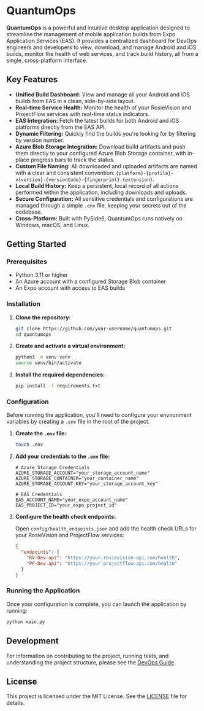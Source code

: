# QuantumOps

**QuantumOps** is a powerful and intuitive desktop application designed to streamline the management of mobile application builds from Expo Application Services (EAS). It provides a centralized dashboard for DevOps engineers and developers to view, download, and manage Android and iOS builds, monitor the health of web services, and track build history, all from a single, cross-platform interface.

## Key Features

- **Unified Build Dashboard:** View and manage all your Android and iOS builds from EAS in a clean, side-by-side layout.
- **Real-time Service Health:** Monitor the health of your RosieVision and ProjectFlow services with real-time status indicators.
- **EAS Integration:** Fetch the latest builds for both Android and iOS platforms directly from the EAS API.
- **Dynamic Filtering:** Quickly find the builds you're looking for by filtering by version number.
- **Azure Blob Storage Integration:** Download build artifacts and push them directly to your configured Azure Blob Storage container, with in-place progress bars to track the status.
- **Custom File Naming:** All downloaded and uploaded artifacts are named with a clear and consistent convention: `{platform}-{profile}-v{version}-{versionCode}-{fingerprint}.{extension}`.
- **Local Build History:** Keep a persistent, local record of all actions performed within the application, including downloads and uploads.
- **Secure Configuration:** All sensitive credentials and configurations are managed through a simple `.env` file, keeping your secrets out of the codebase.
- **Cross-Platform:** Built with PySide6, QuantumOps runs natively on Windows, macOS, and Linux.

## Getting Started

### Prerequisites

- Python 3.11 or higher
- An Azure account with a configured Storage Blob container
- An Expo account with access to EAS builds

### Installation

1.  **Clone the repository:**
    ```bash
    git clone https://github.com/your-username/quantumops.git
    cd quantumops
    ```

2.  **Create and activate a virtual environment:**
    ```bash
    python3 -m venv venv
    source venv/bin/activate
    ```

3.  **Install the required dependencies:**
    ```bash
    pip install -r requirements.txt
    ```

### Configuration

Before running the application, you'll need to configure your environment variables by creating a `.env` file in the root of the project.

1.  **Create the `.env` file:**
    ```bash
    touch .env
    ```

2.  **Add your credentials to the `.env` file:**

    ```dotenv
    # Azure Storage Credentials
    AZURE_STORAGE_ACCOUNT="your_storage_account_name"
    AZURE_STORAGE_CONTAINER="your_container_name"
    AZURE_STORAGE_ACCOUNT_KEY="your_storage_account_key"

    # EAS Credentials
    EAS_ACCOUNT_NAME="your_expo_account_name"
    EAS_PROJECT_ID="your_expo_project_id"
    ```

3.  **Configure the health check endpoints:**

    Open `config/health_endpoints.json` and add the health check URLs for your RosieVision and ProjectFlow services:

    ```json
    {
      "endpoints": {
        "RV-Dev-api": "https://your-rosievision-api.com/health",
        "PF-Dev-api": "https://your-projectflow-api.com/health"
      }
    }
    ```

### Running the Application

Once your configuration is complete, you can launch the application by running:

```bash
python main.py
```

## Development

For information on contributing to the project, running tests, and understanding the project structure, please see the [DevOps Guide](DEVOPS_GUIDE.md).

## License

This project is licensed under the MIT License. See the [LICENSE](LICENSE) file for details.
